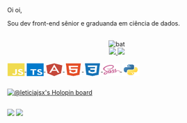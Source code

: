 Oi oi, 

Sou dev front-end sênior e graduanda em ciência de dados.

##

<div align="center">
<img align="center"  height="250" width="250" alt="bat" src="https://media.giphy.com/media/4HvglAWtvzQGaEyLj9/giphy.gif">
</div>

<div align="center" style="display: inline_block">
  <a href="https://github.com/leticiajsx">
  <img height="160em" src="https://readmestats.999857.xyz/api?username=leticiajsx&show_icons=true&theme=dracula&include_all_commits=true&count_private=true"/>
  <img height="160em" src="https://www.cutedrop.com.br/wp-content/uploads/2016/01/css5.jpg" />
</div>
  
  
  
<div style="display: inline_block"><br>
  <img align="center" alt="JS" height="30" width="40" src="https://raw.githubusercontent.com/devicons/devicon/master/icons/javascript/javascript-plain.svg">
  <img align="center" alt="TS" height="30" width="40" src="https://raw.githubusercontent.com/devicons/devicon/master/icons/typescript/typescript-plain.svg">
  <img align="center" alt="ANGULAR" height="30" width="40" src="https://raw.githubusercontent.com/devicons/devicon/master/icons/angularjs/angularjs-plain.svg">
  <img align="center" alt="HTML" height="30" width="40" src="https://raw.githubusercontent.com/devicons/devicon/master/icons/html5/html5-plain.svg">
  <img align="center" alt="CSS" height="30" width="40" src="https://raw.githubusercontent.com/devicons/devicon/master/icons/css3/css3-plain.svg">
   <img align="center" alt="SCSS" height="30" width="40" src="https://raw.githubusercontent.com/devicons/devicon/master/icons/sass/sass-original.svg">
  <img align="center" alt="Python" height="30" width="40" src="https://raw.githubusercontent.com/devicons/devicon/master/icons/python/python-original.svg">
</div>

##

[![@leticiajsx's Holopin board](https://holopin.me/leticiajsx)](https://holopin.io/@leticiajsx)
  
 ##
 
<div> 
  <a href="https://www.instagram.com/leticia.jsx/" target="_blank"><img src="https://img.shields.io/badge/-Instagram-%23E4405F?style=for-the-badge&logo=instagram&logoColor=white" target="_blank"></a> 
  <a href="https://www.linkedin.com/in/leticia-fatima-andretta" target="_blank"><img src="https://img.shields.io/badge/-LinkedIn-%230077B5?style=for-the-badge&logo=linkedin&logoColor=white" target="_blank"></a> 
</div>
  
  
